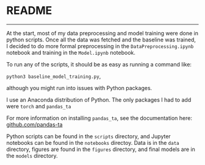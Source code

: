 # README

---

At the start, most of my data preprocessing and model training were done in python scripts. Once all the data was fetched and the baseline was trained, I decided to do more formal preprocessing in the `DataPreprocessing.ipynb` notebook and training in the `Model.ipynb` notebook.

To run any of the scripts, it should be as easy as running a command like:

`python3 baseline_model_training.py`,

although you might run into issues with Python packages. 

I use an Anaconda distribution of Python. The only packages I had to add were `torch` and `pandas_ta`

For more information on installing `pandas_ta`, see the documentation here: [github.com/pandas-ta](https://github.com/twopirllc/pandas-ta)

Python scripts can be found in the `scripts` directory, and Jupyter notebooks can be found in the `notebooks` directoy. Data is in the `data` directory, figures are found in the `figures` directory, and final models are in the `models` directory.